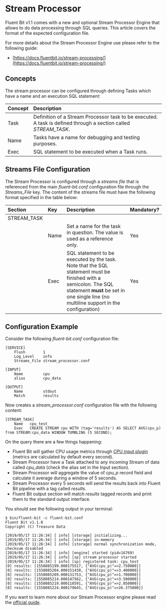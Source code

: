 # Stream Processor

Fluent Bit v1.1 comes with a new and optional Stream Processor Engine that allows to do data processing through SQL queries. This article covers the format of the expected configuration file.

For more details about the Stream Processor Engine use please refer to the following guide:

* [https://docs.fluentbit.io/stream-processing/](https://docs.fluentbit.io/stream-processing/)

## Concepts

The stream processor can be configured through defining Tasks which have a name and an execution SQL statement:

| Concept | Description |
| :--- | :--- |
| Task | Definition of a Stream Processor task to be executed. A task is defined through a section called _STREAM\_TASK_. |
| Name | Tasks have a name for debugging and testing purposes. |
| Exec | SQL statement to be executed when a Task runs. |

## Streams File Configuration

The Stream Processor is configured through a _streams file_ that is referenced from the main _fluent-bit.conf_ configuration file through the _Streams\_File_ key. The content of the streams file must have the following format specified in the table below:

| Section | Key | Description | Mandatory? |
| :--- | :--- | :--- | :--- |
| STREAM\_TASK |  |  |  |
|  | Name | Set a name for the task in question. The value is used as a reference only. | Yes |
|  | Exec | SQL statement to be executed by the task. Note that the SQL statement must be finished with a semicolon.  The SQL statement **must** be set in one single line \(no multiline support in the configuration\) | Yes |

## Configuration Example

Consider the following _fluent-bit.conf_ configuration file:

```text
[SERVICE]
    Flush        1
    Log_Level    info
    Streams_File stream_processor.conf

[INPUT]
    Name         cpu
    alias        cpu_data

[OUTPUT]
    Name         stdout
    Match        results
```

Now creates a _stream\_processor.conf_ configuration file with the following content:

```text
[STREAM_TASK]
    Name   cpu_test
    Exec   CREATE STREAM cpu WITH (tag='results') AS SELECT AVG(cpu_p) from STREAM:cpu_data WINDOW TUMBLING (5 SECOND);
```

On the query there are a few things happening:

* Fluent Bit will gather CPU usage metrics through [CPU input plugin](../input/metrics/cpu.md) \(metrics are calculated by default every second\).
* Stream Processor have a Task attached to any incoming Stream of data called _cpu\_data_ \(check the alias set in the Input section\).
* Stream Processor will aggregate the value of _cpu\_p_ record field and calculate it average during a window of 5 seconds. 
* Stream Processor every 5 seconds will send the results back into Fluent Bit pipeline with a tag called _results_.
* Fluent Bit output section will match _results_ tagged records and print them to the standard output interface.

You should see the following output in your terminal:

```text
$ bin/fluent-bit -c fluent-bit.conf 
Fluent Bit v1.1.0
Copyright (C) Treasure Data

[2019/05/17 11:26:34] [ info] [storage] initializing...
[2019/05/17 11:26:34] [ info] [storage] in-memory
[2019/05/17 11:26:34] [ info] [storage] normal synchronization mode, checksum disabled
[2019/05/17 11:26:34] [ info] [engine] started (pid=16769)
[2019/05/17 11:26:34] [ info] [sp] stream processor started
[2019/05/17 11:26:34] [ info] [sp] registered task: cpu_test
[0] results: [1558085199.000175517, {"AVG(cpu_p)"=>2.750000}]
[0] results: [1558085204.000151430, {"AVG(cpu_p)"=>3.400000}]
[0] results: [1558085209.000131753, {"AVG(cpu_p)"=>1.700000}]
[0] results: [1558085214.000147562, {"AVG(cpu_p)"=>3.500000}]
[0] results: [1558085219.000118591, {"AVG(cpu_p)"=>2.050000}]
[0] results: [1558085224.000179645, {"AVG(cpu_p)"=>26.375000}]
```

If you want to learn more about our Stream Processor engine please read the [official guide](https://docs.fluentbit.io/stream-processing/).

